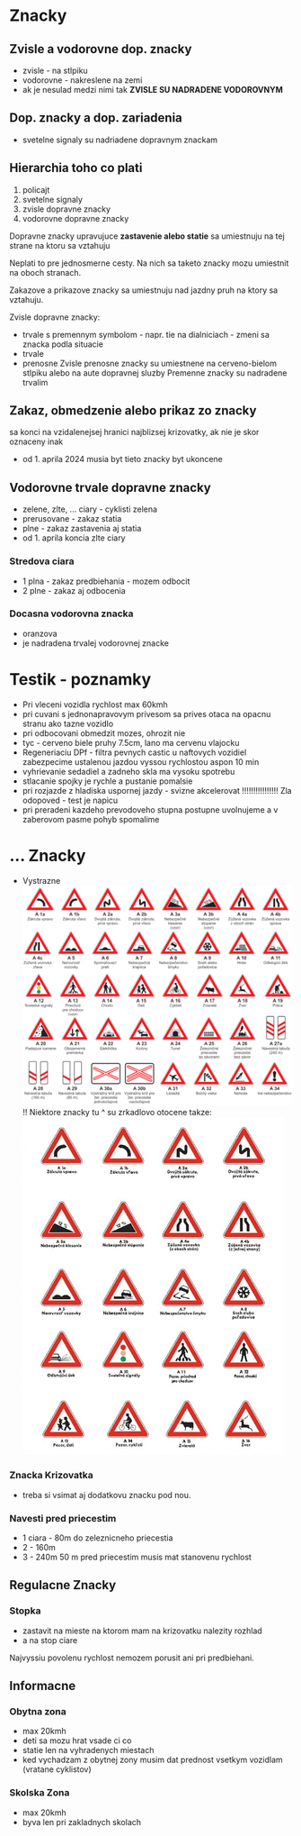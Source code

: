 
# Znacky

## Zvisle a vodorovne dop. znacky
- zvisle - na stlpiku
- vodorovne - nakreslene na zemi
- ak je nesulad medzi nimi tak **ZVISLE SU NADRADENE VODOROVNYM**
## Dop. znacky a dop. zariadenia
- svetelne signaly su nadriadene dopravnym znackam
## Hierarchia toho co plati
1. policajt
2. svetelne signaly
3. zvisle dopravne znacky
4. vodorovne dopravne znacky

Dopravne znacky upravujuce **zastavenie alebo statie** sa umiestnuju na tej strane na ktoru sa vztahuju

Neplati to pre jednosmerne cesty. Na nich sa taketo znacky mozu umiestnit na oboch stranach. 

Zakazove a prikazove znacky sa umiestnuju nad jazdny pruh na ktory sa vztahuju.

Zvisle dopravne znacky:
- trvale s premennym symbolom - napr. tie na dialniciach - zmeni sa znacka podla situacie
- trvale
- prenosne
Zvisle prenosne znacky su umiestnene na cerveno-bielom stlpiku alebo na aute dopravnej sluzby
Premenne znacky su nadradene trvalim
## Zakaz, obmedzenie alebo prikaz zo znacky

sa konci na vzidalenejsej hranici najblizsej krizovatky, ak nie je skor oznaceny inak
- od 1. aprila 2024 musia byt tieto znacky byt ukoncene
## Vodorovne trvale dopravne znacky

- zelene, zlte, ... ciary - cyklisti zelena
- prerusovane - zakaz statia
- plne - zakaz zastavenia aj statia 
- od 1. aprila koncia zlte ciary
### Stredova ciara
- 1 plna - zakaz predbiehania - mozem odbocit
- 2 plne - zakaz aj odbocenia
### Docasna vodorovna znacka
- oranzova 
- je nadradena trvalej vodorovnej znacke


# Testik - poznamky

- Pri vleceni vozidla rychlost max 60kmh
- pri cuvani s jednonapravovym privesom sa prives otaca na opacnu stranu ako tazne vozidlo
- pri odbocovani obmedzit mozes, ohrozit nie
- tyc - cerveno biele pruhy 7.5cm, lano ma cervenu vlajocku
- Regeneriaciu DPf - filtra pevnych castic u naftovych vozidiel zabezpecime ustalenou jazdou vyssou rychlostou aspon 10 min
- vyhrievanie sedadiel a zadneho skla ma vysoku spotrebu
- stlacanie spojky je rychle a pustanie pomalsie
- pri rozjazde z hladiska uspornej jazdy - svizne akcelerovat !!!!!!!!!!!!!!!! Zla odopoved - test je napicu
- pri preradeni kazdeho prevodoveho stupna postupne uvolnujeme a v zaberovom pasme pohyb spomalime
# ... Znacky

- Vystrazne
![Vystrazne Znacky](./images/A-vystrazne_dopravne_znacky.png)
!! Niektore znacky tu ^ su zrkadlovo otocene takze:
![](./images/vystrazne-znacky.jpg)

### Znacka Krizovatka 
- treba si vsimat aj dodatkovu znacku pod nou.
### Navesti pred priecestim
- 1 ciara - 80m do zeleznicneho priecestia
- 2 - 160m 
- 3 - 240m
50 m pred priecestim musis mat stanovenu rychlost

## Regulacne Znacky
### Stopka
- zastavit na mieste na ktorom mam na krizovatku nalezity rozhlad
- a na stop ciare

Najvyssiu povolenu rychlost nemozem porusit ani pri predbiehani.

## Informacne

### Obytna zona
- max 20kmh
- deti sa mozu hrat vsade ci co
- statie len na vyhradenych miestach
- ked vychadzam z obytnej zony musim dat prednost vsetkym vozidlam (vratane cyklistov)
### Skolska Zona
- max 20kmh
- byva len pri zakladnych skolach